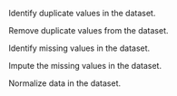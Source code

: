 Identify duplicate values in the dataset.

Remove duplicate values from the dataset.

Identify missing values in the dataset.

Impute the missing values in the dataset.

Normalize data in the dataset.
